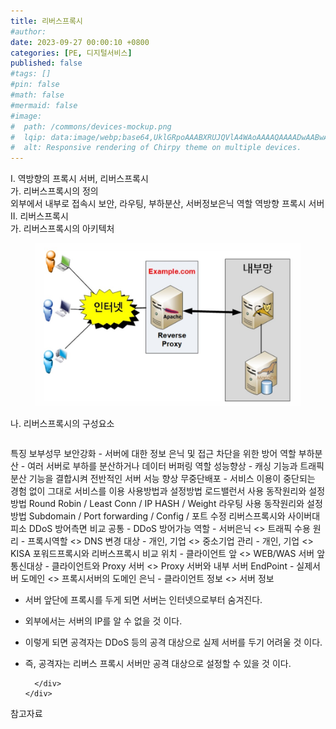 ```yaml
---
title: 리버스프록시
#author: 
date: 2023-09-27 00:00:10 +0800
categories: [PE, 디지털서비스]
published: false
#tags: []
#pin: false
#math: false
#mermaid: false
#image:
#  path: /commons/devices-mockup.png
#  lqip: data:image/webp;base64,UklGRpoAAABXRUJQVlA4WAoAAAAQAAAADwAABwAAQUxQSDIAAAARL0AmbZurmr57yyIiqE8oiG0bejIYEQTgqiDA9vqnsUSI6H+oAERp2HZ65qP/VIAWAFZQOCBCAAAA8AEAnQEqEAAIAAVAfCWkAALp8sF8rgRgAP7o9FDvMCkMde9PK7euH5M1m6VWoDXf2FkP3BqV0ZYbO6NA/VFIAAAA
#  alt: Responsive rendering of Chirpy theme on multiple devices.
---
```


<div class="post-wrap">
  <div class="para">
    <div class="para-title">
      I. 역방향의 프록시 서버, 리버스프록시
    </div>
    <div class="para-cntnt">
      <div class="para">
        <div class="para-title">
          가. 리버스프록시의 정의
        </div>
        <div class="para-cntnt">
            외부에서 내부로 접속시 보안, 라우팅, 부하분산, 서버정보은닉 역할 역방향 프록시 서버
        </div>
      </div>
    </div>
  </div>
  
  <div class="para">
    <div class="para-title">
      II. 리버스프록시
    </div>
    <div class="para-cntnt">
      <div class="para">
        <div class="para-title">
          가. 리버스프록시의 아키텍처
        </div>
        <div class="para-cntnt">
          <figure class="post-figure">
            <img src="/assets/img/posts/리버스프록시.png" alt="리버스프록시">
<!--            <figcaption>Source: Unveiling the Metaverse: Exploring Emerging Trends, Multifaceted Perspectives, and Future Challenges</figcaption>-->
          </figure>
        </div>
      </div>
      <div class="para">
        <div class="para-title">
          나. 리버스프록시의 구성요소
        </div>
        <div class="para-cntnt">
          <table class="post-table">
          </table>
          특징 보부성무
  보안강화 - 서버에 대한 정보 은닉 및 접근 차단을 위한 방어 역할
  부하분산 - 여러 서버로 부하를 분산하거나 데이터 버퍼링 역할
  성능향상 - 캐싱 기능과 트래픽 분산 기능을 결합시켜 전반적인 서버 서능 향상
  무중단배포 - 서비스 이용이 중단되는 경험 없이 그대로 서비스를 이용
사용방법과 설정방법
  로드밸런서 사용 동작원리와 설정방법
    Round Robin / Least Conn / IP HASH / Weight
  라우팅 사용 동작원리와 설정방법
    Subdomain / Port forwarding / Config / 포트 수정
리버스프록시와 사이버대피소 DDoS 방어측면 비교
  공통 - DDoS 방어가능
  역할 - 서버은닉 &lt;&gt; 트래픽 수용
  원리 - 프록시역할 &lt;&gt; DNS 변경
  대상 - 개인, 기업 &lt;&gt; 중소기업
  관리 - 개인, 기업 &lt;&gt; KISA
포워드프록시와 리버스프록시 비교
  위치 - 클라이언트 앞 &lt;&gt; WEB/WAS 서버 앞
  통신대상 - 클라이언트와 Proxy 서버 &lt;&gt; Proxy 서버와 내부 서버
  EndPoint - 실제서버 도메인 &lt;&gt; 프록시서버의 도메인
  은닉 - 클라이언트 정보 &lt;&gt; 서버 정보

- 서버 앞단에 프록시를 두게 되면 서버는 인터넷으로부터 숨겨진다.
- 외부에서는 서버의 IP를 알 수 없을 것 이다.
- 이렇게 되면 공격자는 DDoS 등의 공격 대상으로 실제 서버를 두기 어려울 것 이다. 
- 즉, 공격자는 리버스 프록시 서버만 공격 대상으로 설정할 수 있을 것 이다.

        </div>
      </div>
    </div>
  </div>

  <div class="refr-wrap">
    <div class="refr-title">
        참고자료
    </div>
    <ol class="refr-list">
    <!--    <li>(나현식, 최대선) <a target="_blank" href="https://scienceon.kisti.re.kr/commons/util/originalView.do?cn=JAKO202225948430499&oCn=JAKO202225948430499&dbt=JAKO&journal=NJOU00291864">메타버스 보안 위협 요소 및 대응 방안 검토</a></li>-->
    <!--    <li>(M. Uddin, S. Manickam, H. Ullah, M. Obaidat and A. Dandoush) <a target="_blank" href="https://ieeexplore.ieee.org/abstract/document/10138386">Unveiling the Metaverse: Exploring Emerging Trends, Multifaceted Perspectives, and Future Challenges</a></li>-->
    </ol>
  </div>
</div>
